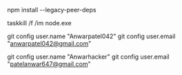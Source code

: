 npm install --legacy-peer-deps

taskkill /f /im node.exe

git config user.name "Anwarpatel042"
git config user.email "anwarpatel042@gmail.com"

git config user.name "Anwarhacker"
git config user.email "patelanwar647@gmail.com"
